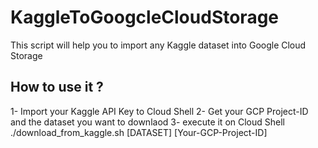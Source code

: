 # KaggleToGoogcleCloudStorage
This script will help you to import any Kaggle dataset into Google Cloud Storage 

## How to use it ?
1- Import your Kaggle API Key to Cloud Shell
2- Get your GCP Project-ID and the dataset you want to downlaod 
3- execute it on Cloud Shell 
 ./download_from_kaggle.sh [DATASET] [Your-GCP-Project-ID]
